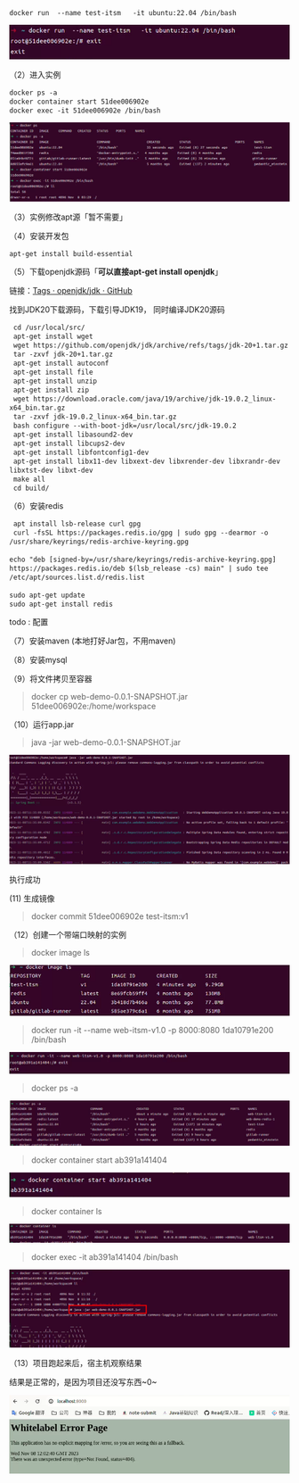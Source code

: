```shell
docker run  --name test-itsm   -it ubuntu:22.04 /bin/bash
```

![](../../../../assets/2023-11-08-11-32-10-image.png)

（2）进入实例

```shell
docker ps -a
docker container start 51dee006902e
docker exec -it 51dee006902e /bin/bash
```

![](../../../../assets/2023-11-08-11-33-15-image.png)

（3）实例修改apt源「暂不需要」

（4）安装开发包

```shell
apt-get install build-essential
```

（5）下载openjdk源码「**可以直接apt-get install openjdk**」

链接：[Tags · openjdk/jdk · GitHub](https://github.com/openjdk/jdk/tags)

找到JDK20下载源码，下载引导JDK19， 同时编译JDK20源码

```shell
 cd /usr/local/src/
 apt-get install wget
 wget https://github.com/openjdk/jdk/archive/refs/tags/jdk-20+1.tar.gz
 tar -zxvf jdk-20+1.tar.gz 
 apt-get install autoconf
 apt-get install file
 apt-get install unzip
 apt-get install zip
 wget https://download.oracle.com/java/19/archive/jdk-19.0.2_linux-x64_bin.tar.gz
 tar -zxvf jdk-19.0.2_linux-x64_bin.tar.gz
 bash configure --with-boot-jdk=/usr/local/src/jdk-19.0.2
 apt-get install libasound2-dev
 apt-get install libcups2-dev
 apt-get install libfontconfig1-dev
 apt-get install libx11-dev libxext-dev libxrender-dev libxrandr-dev libxtst-dev libxt-dev
 make all
 cd build/
```

（6）安装redis

```shell
 apt install lsb-release curl gpg
 curl -fsSL https://packages.redis.io/gpg | sudo gpg --dearmor -o /usr/share/keyrings/redis-archive-keyring.gpg

echo "deb [signed-by=/usr/share/keyrings/redis-archive-keyring.gpg] https://packages.redis.io/deb $(lsb_release -cs) main" | sudo tee /etc/apt/sources.list.d/redis.list

sudo apt-get update
sudo apt-get install redis
```

todo : 配置

（7）安装maven (本地打好Jar包，不用maven)

（8）安装mysql

（9）将文件拷贝至容器

> docker cp web-demo-0.0.1-SNAPSHOT.jar 51dee006902e:/home/workspace

（10）运行app.jar

> java -jar web-demo-0.0.1-SNAPSHOT.jar

![](../../../../assets/2023-11-08-19-36-46-image.png)

执行成功

(11) 生成镜像

> docker commit 51dee006902e test-itsm:v1

（12）创建一个带端口映射的实例

> docker image ls

![](../../../../assets/2023-11-08-20-05-09-image.png)

> docker run -it --name web-itsm-v1.0 -p 8000:8080 1da10791e200 /bin/bash

![](../../../../assets/2023-11-08-20-05-51-image.png)

> docker ps -a

![](../../../../assets/2023-11-08-20-06-39-image.png)

> docker container start ab391a141404

![](../../../../assets/2023-11-08-20-07-10-image.png)

> docker container ls

![](../../../../assets/2023-11-08-20-07-48-image.png)

> docker exec -it ab391a141404 /bin/bash

![](../../../../assets/2023-11-08-20-08-36-image.png)

（13）项目跑起来后，宿主机观察结果

结果是正常的，是因为项目还没写东西~0~

![](../../../../assets/2023-11-08-20-09-19-image.png)
